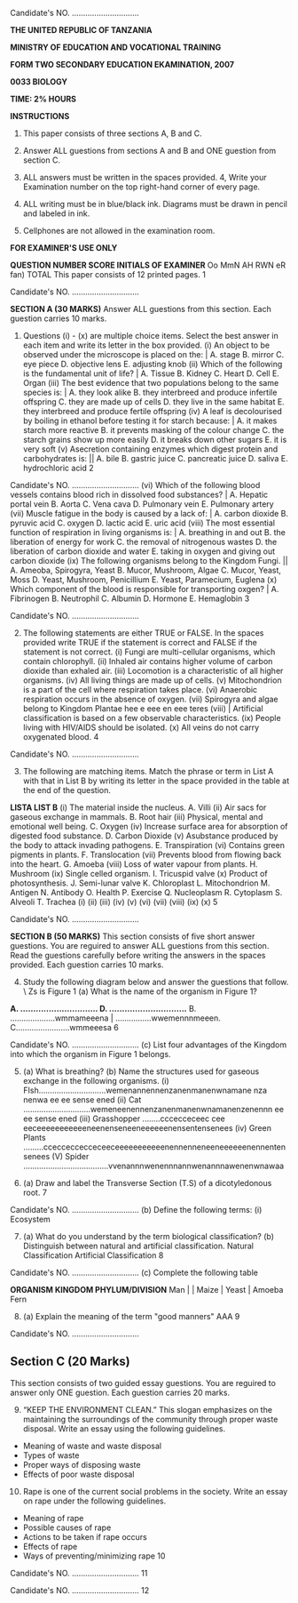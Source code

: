 Candidate's NO. ..............................

**THE UNITED REPUBLIC OF TANZANIA**

**MINISTRY OF EDUCATION AND VOCATIONAL TRAINING**

**FORM TWO SECONDARY EDUCATION EKAMINATION, 2007**

**0033 BIOLOGY**

**TIME: 2% HOURS**

**INSTRUCTIONS**

1. This paper consists of three sections A, B and C.

2. Answer ALL guestions from sections A and B and ONE guestion from section C.

3. ALL answers must be written in the spaces provided.
4, Write your Examination number on the top right-hand corner of every page.

5. ALL writing must be in blue/black ink. Diagrams must be drawn in pencil and labeled in ink.

6. Cellphones are not allowed in the examination room.

**FOR EXAMINER'S USE ONLY**

**QUESTION NUMBER SCORE INITIALS OF EXAMINER**
Oo MmN AH RWN
eR
fan)
TOTAL
This paper consists of 12 printed pages.
1

Candidate's NO. ..............................

**SECTION A (30 MARKS)**
Answer ALL guestions from this section. Each guestion carries 10 marks.

1. Questions (i) - (x) are multiple choice items. Select the best answer in each item and write its letter in the box provided.
(i) An object to be observed under the microscope is placed on the: |
A. stage
B. mirror
C. eye piece
D. objective lens
E. adjusting knob
(ii) Which of the following is the fundamental unit of life? |
A. Tissue
B. Kidney
C. Heart
D. Cell
E. Organ
(iii) The best evidence that two populations belong to the same species is: |
A. they look alike
B. they interbreed and produce infertile offspring
C. they are made up of cells
D. they live in the same habitat
E. they interbreed and produce fertile offspring
(iv) A leaf is decolourised by boiling in ethanol before testing it for starch because: |
A. it makes starch more reactive
B. it prevents masking of the colour change
C. the starch grains show up more easily
D. it breaks down other sugars
E. it is very soft
(v) Asecretion containing enzymes which digest protein and carbohydrates is: ||
A. bile
B. gastric juice
C. pancreatic juice
D. saliva
E. hydrochloric acid
2

Candidate's NO. ..............................
(vi) Which of the following blood vessels contains blood rich in dissolved food substances? |
A. Hepatic portal vein
B. Aorta
C. Vena cava
D. Pulmonary vein
E. Pulmonary artery
(vii) Muscle fatigue in the body is caused by a lack of: |
A. carbon dioxide
B. pyruvic acid
C. oxygen
D. lactic acid
E. uric acid
(viii) The most essential function of respiration in living organisms is: |
A. breathing in and out
B. the liberation of energy for work
C. the removal of nitrogenous wastes
D. the liberation of carbon dioxide and water
E. taking in oxygen and giving out carbon dioxide
(ix) The following organisms belong to the Kingdom Fungi. ||
A. Ameoba, Spirogyra, Yeast
B. Mucor, Mushroom, Algae
C. Mucor, Yeast, Moss
D. Yeast, Mushroom, Penicillium
E. Yeast, Paramecium, Euglena
(x) Which component of the blood is responsible for transporting oxgen? |
A. Fibrinogen
B. Neutrophil
C. Albumin
D. Hormone
E. Hemaglobin
3

Candidate's NO. ..............................

2. The following statements are either TRUE or FALSE. In the spaces provided write TRUE if the statement is correct and FALSE if the statement is not correct.
(i) Fungi are multi-cellular organisms, which contain chlorophyll.
(ii) Inhaled air contains higher volume of carbon dioxide than exhaled air.
(iii) Locomotion is a characteristic of all higher organisms.
(iv) All living things are made up of cells.
(v) Mitochondrion is a part of the cell where respiration takes place.
(vi) Anaerobic respiration occurs in the absence of oxygen.
(vii) Spirogyra and algae belong to Kingdom Plantae hee e eee en eee teres
(viii) | Artificial classification is based on a few observable characteristics.
(ix) People living with HIV/AIDS should be isolated.
(x) All veins do not carry oxygenated blood.
4

Candidate's NO. ..............................

3. The following are matching items. Match the phrase or term in List A with that in List B by writing its letter in the space provided in the table at the end of the question.

**LISTA LIST B**
(i) The material inside the nucleus. A. Villi
(ii) Air sacs for gaseous exchange in mammals. B. Root hair
(iii) Physical, mental and emotional well being. C. Oxygen
(iv) Increase surface area for absorption of digested food substance. D. Carbon Dioxide
(v) Asubstance produced by the body to attack invading pathogens. E. Transpiration
(vi) Contains green pigments in plants. F. Translocation
(vii) Prevents blood from flowing back into the heart. G. Amoeba
(viii) Loss of water vapour from plants. H. Mushroom
(ix) Single celled organism. I. Tricuspid valve
(x) Product of photosynthesis. J. Semi-lunar valve
K. Chloroplast
L. Mitochondrion
M. Antigen
N. Antibody
O. Health
P. Exercise
Q. Nucleoplasm
R. Cytoplasm
S. Alveoli
T. Trachea
(i) (ii) (iii) (iv) (v) (vi) (vii) (viii) (ix) (x)
5

Candidate's NO. ..............................

**SECTION B (50 MARKS)**
This section consists of five short answer guestions. You are reguired to answer ALL guestions from this section. Read the guestions carefully before writing the answers in the spaces provided. Each guestion carries
10 marks.

4. Study the following diagram below and answer the guestions that follow.
\ Zs is
Figure 1
(a) What is the name of the organism in Figure 1?

**A. .............................. D. ..............................**
B. ....................wmmameeena | ................wwemennnmeeen.
C........................wmmeeesa
6

Candidate's NO. ..............................
(c) List four advantages of the Kingdom into which the organism in Figure 1 belongs.

5. (a) What is breathing?
(b) Name the structures used for gaseous exchange in the following organisms.
(i) FIsh..............................wemenannennenzanenmanenwnamane nza nenwa ee ee sense ened
(ii) Cat ..............................wemeneenennenzanenmanenwnamanenzenennn ee ee sense ened
(iii) Grasshopper ........cccecceceec cee eeceeeeeeeeeeeneenenseneeneeeeeenensentensenees
(iv) Green Plants .........ccecceccecceceeceeeeeeeeeeenennenneneeneeeeeenennentensenees
(V) Spider ......................................vvenannnwenennnannwenannnawenenwnawaa

6. (a) Draw and label the Transverse Section (T.S) of a dicotyledonous root.
7

Candidate's NO. ..............................
(b) Define the following terms:
(i) Ecosystem

7. (a) What do you understand by the term biological classification?
(b) Distinguish between natural and artificial classification.
Natural Classification Artificial Classification
8

Candidate's NO. ..............................
(c) Complete the following table

**ORGANISM KINGDOM PHYLUM/DIVISION**
Man |
| Maize
| Yeast
| Amoeba
Fern

8. (a) Explain the meaning of the term "good manners"
AAA
9

Candidate's NO. ..............................

## Section C (20 Marks)
This section consists of two guided essay guestions. You are reguired to answer only ONE guestion. Each guestion carries 20 marks.

9. “KEEP THE ENVIRONMENT CLEAN.” This slogan emphasizes on the maintaining the surroundings of the community through proper waste disposal. Write an essay using the following guidelines.
* Meaning of waste and waste disposal
* Types of waste
* Proper ways of disposing waste
* Effects of poor waste disposal

10. Rape is one of the current social problems in the society. Write an essay on rape under the following guidelines.
* Meaning of rape
* Possible causes of rape
* Actions to be taken if rape occurs
* Effects of rape
* Ways of preventing/minimizing rape
10

Candidate's NO. ..............................
11

Candidate's NO. ..............................
12